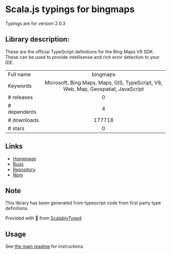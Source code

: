 
# Scala.js typings for bingmaps

Typings are for version 2.0.3

## Library description:
These are the official TypeScript definitions for the Bing Maps V8 SDK. These can be used to provide intellisense and rich error detection to your IDE.

|                    |                 |
| ------------------ | :-------------: |
| Full name          | bingmaps |
| Keywords           | Microsoft, Bing Maps, Maps, GIS, TypeScript, V8, Web, Map, Geospatial, JavaScript |
| # releases         | 0 |
| # dependents       | 4 |
| # downloads        | 177718 |
| # stars            | 0 |

## Links
- [Homepage](https://github.com/Microsoft/Bing-Maps-V8-TypeScript-Definitions#readme)
- [Bugs](https://github.com/Microsoft/Bing-Maps-V8-TypeScript-Definitions/issues)
- [Repository](https://github.com/Microsoft/Bing-Maps-V8-TypeScript-Definitions)
- [Npm](https://www.npmjs.com/package/bingmaps)
    


## Note
This library has been generated from typescript code from first party type definitions.

Provided with :purple_heart: from [ScalablyTyped](https://github.com/oyvindberg/ScalablyTyped)

## Usage
See [the main readme](../../readme.md) for instructions.


